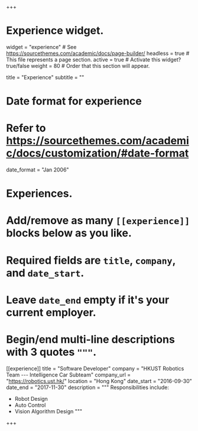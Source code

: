 +++
# Experience widget.
widget = "experience"  # See https://sourcethemes.com/academic/docs/page-builder/
headless = true  # This file represents a page section.
active = true  # Activate this widget? true/false
weight = 80  # Order that this section will appear.

title = "Experience"
subtitle = ""

# Date format for experience
#   Refer to https://sourcethemes.com/academic/docs/customization/#date-format
date_format = "Jan 2006"

# Experiences.
#   Add/remove as many `[[experience]]` blocks below as you like.
#   Required fields are `title`, `company`, and `date_start`.
#   Leave `date_end` empty if it's your current employer.
#   Begin/end multi-line descriptions with 3 quotes `"""`.

[[experience]]
  title = "Software Developer"
  company = "HKUST Robotics Team --- Intelligence Car Subteam"
  company_url = "https://robotics.ust.hk/"
  location = "Hong Kong"
  date_start = "2016-09-30"
  date_end = "2017-11-30"
  description = """
  Responsibilities include:
  * Robot Design
  * Auto Control
  * Vision Algorithm Design
  """

+++
